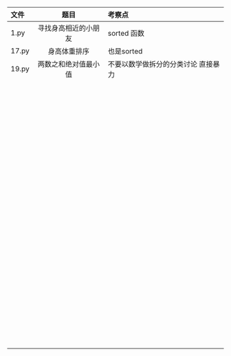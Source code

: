 
| 文件 | 题目 | 考察点 |
| :-----| :----: | :---- |
| 1.py | 寻找身高相近的小朋友 | sorted 函数 |
| 17.py | 身高体重排序 | 也是sorted |
|19.py|两数之和绝对值最小值|不要以数学做拆分的分类讨论 直接暴力|
||||
||||
||||
||||
||||
||||
||||
||||
||||
||||
||||
||||
||||
||||
||||
||||
||||
||||
||||
||||
||||
||||
||||
||||
||||
||||
||||
||||
||||
||||
||||
||||
||||
||||
||||
||||
||||
||||
||||
||||
||||
||||
||||
||||
||||
||||
||||
||||
||||
||||
||||
||||
||||
||||
||||
||||
||||
||||
||||
||||
||||
||||
||||
||||
||||
||||
||||
||||
||||
||||
||||
||||
||||
||||
||||
||||
||||
||||
||||
||||
||||
||||
||||
||||
||||
||||
||||
||||
||||
||||
||||
||||
||||
||||
||||
||||
||||
||||
||||
||||
||||
||||
||||
||||
